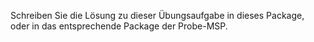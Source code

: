 Schreiben Sie die Lösung zu dieser Übungsaufgabe in dieses Package, oder in das entsprechende Package der Probe-MSP.